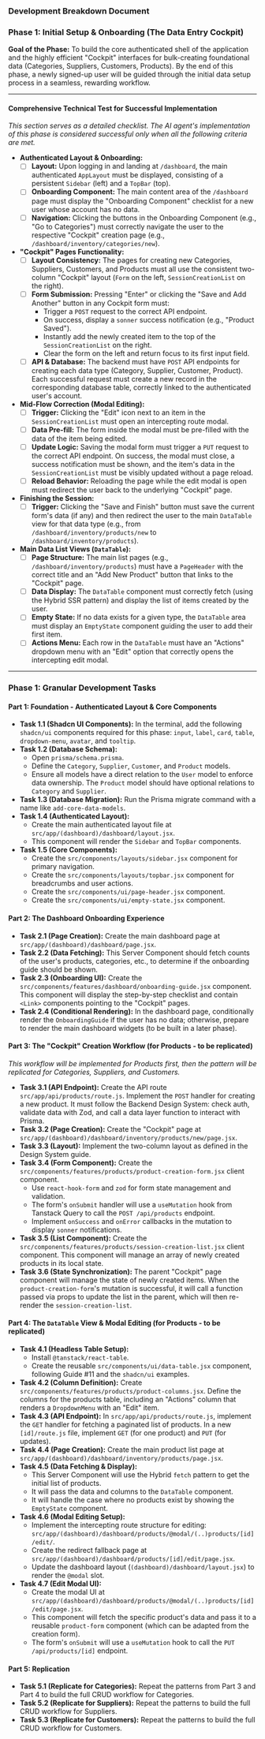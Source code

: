 ### **Development Breakdown Document**

### **Phase 1: Initial Setup & Onboarding (The Data Entry Cockpit)**

**Goal of the Phase:** To build the core authenticated shell of the application and the highly efficient "Cockpit" interfaces for bulk-creating foundational data (Categories, Suppliers, Customers, Products). By the end of this phase, a newly signed-up user will be guided through the initial data setup process in a seamless, rewarding workflow.

---

#### **Comprehensive Technical Test for Successful Implementation**

_This section serves as a detailed checklist. The AI agent's implementation of this phase is considered successful only when all the following criteria are met._

- **Authenticated Layout & Onboarding:**
  - [ ] **Layout:** Upon logging in and landing at `/dashboard`, the main authenticated `AppLayout` must be displayed, consisting of a persistent `Sidebar` (left) and a `TopBar` (top).
  - [ ] **Onboarding Component:** The main content area of the `/dashboard` page must display the "Onboarding Component" checklist for a new user whose account has no data.
  - [ ] **Navigation:** Clicking the buttons in the Onboarding Component (e.g., "Go to Categories") must correctly navigate the user to the respective "Cockpit" creation page (e.g., `/dashboard/inventory/categories/new`).
- **"Cockpit" Pages Functionality:**
  - [ ] **Layout Consistency:** The pages for creating new Categories, Suppliers, Customers, and Products must all use the consistent two-column "Cockpit" layout (`Form` on the left, `SessionCreationList` on the right).
  - [ ] **Form Submission:** Pressing "Enter" or clicking the "Save and Add Another" button in any Cockpit form must:
    - Trigger a `POST` request to the correct API endpoint.
    - On success, display a `sonner` success notification (e.g., "Product Saved").
    - Instantly add the newly created item to the top of the `SessionCreationList` on the right.
    - Clear the form on the left and return focus to its first input field.
  - [ ] **API & Database:** The backend must have `POST` API endpoints for creating each data type (Category, Supplier, Customer, Product). Each successful request must create a new record in the corresponding database table, correctly linked to the authenticated user's account.
- **Mid-Flow Correction (Modal Editing):**
  - [ ] **Trigger:** Clicking the "Edit" icon next to an item in the `SessionCreationList` must open an intercepting route modal.
  - [ ] **Data Pre-fill:** The form inside the modal must be pre-filled with the data of the item being edited.
  - [ ] **Update Logic:** Saving the modal form must trigger a `PUT` request to the correct API endpoint. On success, the modal must close, a success notification must be shown, and the item's data in the `SessionCreationList` must be visibly updated without a page reload.
  - [ ] **Reload Behavior:** Reloading the page while the edit modal is open must redirect the user back to the underlying "Cockpit" page.
- **Finishing the Session:**
  - [ ] **Trigger:** Clicking the "Save and Finish" button must save the current form's data (if any) and then redirect the user to the main `DataTable` view for that data type (e.g., from `/dashboard/inventory/products/new` to `/dashboard/inventory/products`).
- **Main Data List Views (`DataTable`):**
  - [ ] **Page Structure:** The main list pages (e.g., `/dashboard/inventory/products`) must have a `PageHeader` with the correct title and an "Add New Product" button that links to the "Cockpit" page.
  - [ ] **Data Display:** The `DataTable` component must correctly fetch (using the Hybrid SSR pattern) and display the list of items created by the user.
  - [ ] **Empty State:** If no data exists for a given type, the `DataTable` area must display an `EmptyState` component guiding the user to add their first item.
  - [ ] **Actions Menu:** Each row in the `DataTable` must have an "Actions" dropdown menu with an "Edit" option that correctly opens the intercepting edit modal.

---

### **Phase 1: Granular Development Tasks**

#### **Part 1: Foundation - Authenticated Layout & Core Components**

- **Task 1.1 (Shadcn UI Components):** In the terminal, add the following `shadcn/ui` components required for this phase: `input`, `label`, `card`, `table`, `dropdown-menu`, `avatar`, and `tooltip`.
- **Task 1.2 (Database Schema):**
  - Open `prisma/schema.prisma`.
  - Define the `Category`, `Supplier`, `Customer`, and `Product` models.
  - Ensure all models have a direct relation to the `User` model to enforce data ownership. The `Product` model should have optional relations to `Category` and `Supplier`.
- **Task 1.3 (Database Migration):** Run the Prisma migrate command with a name like `add-core-data-models`.
- **Task 1.4 (Authenticated Layout):**
  - Create the main authenticated layout file at `src/app/(dashboard)/dashboard/layout.jsx`.
  - This component will render the `Sidebar` and `TopBar` components.
- **Task 1.5 (Core Components):**
  - Create the `src/components/layouts/sidebar.jsx` component for primary navigation.
  - Create the `src/components/layouts/topbar.jsx` component for breadcrumbs and user actions.
  - Create the `src/components/ui/page-header.jsx` component.
  - Create the `src/components/ui/empty-state.jsx` component.

#### **Part 2: The Dashboard Onboarding Experience**

- **Task 2.1 (Page Creation):** Create the main dashboard page at `src/app/(dashboard)/dashboard/page.jsx`.
- **Task 2.2 (Data Fetching):** This Server Component should fetch counts of the user's products, categories, etc., to determine if the onboarding guide should be shown.
- **Task 2.3 (Onboarding UI):** Create the `src/components/features/dashboard/onboarding-guide.jsx` component. This component will display the step-by-step checklist and contain `<Link>` components pointing to the "Cockpit" pages.
- **Task 2.4 (Conditional Rendering):** In the dashboard page, conditionally render the `OnboardingGuide` if the user has no data; otherwise, prepare to render the main dashboard widgets (to be built in a later phase).

#### **Part 3: The "Cockpit" Creation Workflow (for Products - to be replicated)**

_This workflow will be implemented for Products first, then the pattern will be replicated for Categories, Suppliers, and Customers._

- **Task 3.1 (API Endpoint):** Create the API route `src/app/api/products/route.js`. Implement the `POST` handler for creating a new product. It must follow the Backend Design System: check auth, validate data with Zod, and call a data layer function to interact with Prisma.
- **Task 3.2 (Page Creation):** Create the "Cockpit" page at `src/app/(dashboard)/dashboard/inventory/products/new/page.jsx`.
- **Task 3.3 (Layout):** Implement the two-column layout as defined in the Design System guide.
- **Task 3.4 (Form Component):** Create the `src/components/features/products/product-creation-form.jsx` client component.
  - Use `react-hook-form` and `zod` for form state management and validation.
  - The form's `onSubmit` handler will use a `useMutation` hook from Tanstack Query to call the `POST /api/products` endpoint.
  - Implement `onSuccess` and `onError` callbacks in the mutation to display `sonner` notifications.
- **Task 3.5 (List Component):** Create the `src/components/features/products/session-creation-list.jsx` client component. This component will manage an array of newly created products in its local state.
- **Task 3.6 (State Synchronization):** The parent "Cockpit" page component will manage the state of newly created items. When the `product-creation-form`'s mutation is successful, it will call a function passed via props to update the list in the parent, which will then re-render the `session-creation-list`.

#### **Part 4: The `DataTable` View & Modal Editing (for Products - to be replicated)**

- **Task 4.1 (Headless Table Setup):**
  - Install `@tanstack/react-table`.
  - Create the reusable `src/components/ui/data-table.jsx` component, following Guide #11 and the `shadcn/ui` examples.
- **Task 4.2 (Column Definition):** Create `src/components/features/products/product-columns.jsx`. Define the columns for the products table, including an "Actions" column that renders a `DropdownMenu` with an "Edit" item.
- **Task 4.3 (API Endpoint):** In `src/app/api/products/route.js`, implement the `GET` handler for fetching a paginated list of products. In a new `[id]/route.js` file, implement `GET` (for one product) and `PUT` (for updates).
- **Task 4.4 (Page Creation):** Create the main product list page at `src/app/(dashboard)/dashboard/inventory/products/page.jsx`.
- **Task 4.5 (Data Fetching & Display):**
  - This Server Component will use the Hybrid `fetch` pattern to get the initial list of products.
  - It will pass the data and columns to the `DataTable` component.
  - It will handle the case where no products exist by showing the `EmptyState` component.
- **Task 4.6 (Modal Editing Setup):**
  - Implement the intercepting route structure for editing: `src/app/(dashboard)/dashboard/products/@modal/(..)products/[id]/edit/`.
  - Create the redirect fallback page at `src/app/(dashboard)/dashboard/products/[id]/edit/page.jsx`.
  - Update the dashboard layout (`(dashboard)/dashboard/layout.jsx`) to render the `@modal` slot.
- **Task 4.7 (Edit Modal UI):**
  - Create the modal UI at `src/app/(dashboard)/dashboard/products/@modal/(..)products/[id]/edit/page.jsx`.
  - This component will fetch the specific product's data and pass it to a reusable `product-form` component (which can be adapted from the creation form).
  - The form's `onSubmit` will use a `useMutation` hook to call the `PUT /api/products/[id]` endpoint.

#### **Part 5: Replication**

- **Task 5.1 (Replicate for Categories):** Repeat the patterns from Part 3 and Part 4 to build the full CRUD workflow for Categories.
- **Task 5.2 (Replicate for Suppliers):** Repeat the patterns to build the full CRUD workflow for Suppliers.
- **Task 5.3 (Replicate for Customers):** Repeat the patterns to build the full CRUD workflow for Customers.
